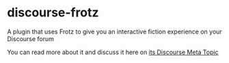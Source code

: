 # discourse-frotz
A plugin that uses Frotz to give you an interactive fiction experience on your Discourse forum

You can read more about it and discuss it here on [its Discourse Meta Topic](https://meta.discourse.org/t/discourse-frotz-an-interactive-fiction-game-bot/140617)
